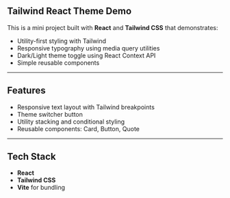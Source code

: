 ## Tailwind React Theme Demo 

This is a mini project built with **React** and **Tailwind CSS** that demonstrates:

- Utility-first styling with Tailwind
- Responsive typography using media query utilities
- Dark/Light theme toggle using React Context API
- Simple reusable components

---

## Features

- Responsive text layout with Tailwind breakpoints
- Theme switcher button 
- Utility stacking and conditional styling
- Reusable components: Card, Button, Quote

---

## Tech Stack

- **React**
- **Tailwind CSS**
- **Vite** for bundling


